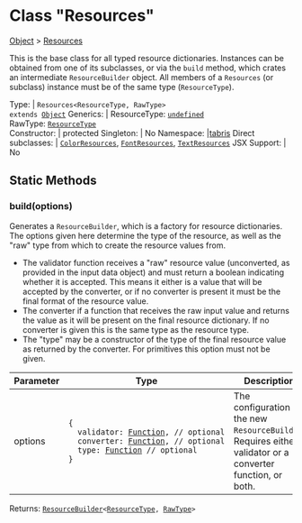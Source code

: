 ---
---
# Class "Resources"

<a href="https://developer.mozilla.org/en-US/docs/Web/JavaScript/Reference/Global_Objects/Object" title="View &quot;Object&quot; on MDN">Object</a> > <a href="#" >Resources</a>

This is the base class for all typed resource dictionaries. Instances can be obtained from one of its subclasses, or via the `build` method, which crates an intermediate `ResourceBuilder` object.  All members of a `Resources` (or subclass) instance must be of the same type (`ResourceType`).


Type: | <code style="white-space: nowrap">Resources&lt;ResourceType, RawType&gt;<br/>extends <a href="https://developer.mozilla.org/en-US/docs/Web/JavaScript/Reference/Global_Objects/Object" title="View &quot;Object&quot; on MDN">Object</a></code>
Generics: | <span id="generics">ResourceType: <code style="white-space: nowrap"><a href="https://developer.mozilla.org/en-US/docs/Web/JavaScript/Data_structures#Undefined_type" title="View &quot;undefined&quot; on MDN">undefined</a></code><br/>RawType: <code style="white-space: nowrap"><a href="#generics" title="Generic Parameter&quot;ResourceType&quot;">ResourceType</a></code><br/></span>
Constructor: | protected
Singleton: | No
Namespace: |<a href="../modules.html#startup" >tabris</a>
Direct subclasses: | <code style="white-space: nowrap"><a href="ColorResources.html" title="ColorResources Class Reference">ColorResources</a></code>, <code style="white-space: nowrap"><a href="FontResources.html" title="FontResources Class Reference">FontResources</a></code>, <code style="white-space: nowrap"><a href="TextResources.html" title="TextResources Class Reference">TextResources</a></code>
JSX Support: | No


## Static Methods

### build(options)



Generates a `ResourceBuilder`, which is a factory for resource dictionaries. The options given here determine the type of the resource, as well as the "raw" type from which to create the resource values from.

* The validator function receives a "raw" resource value (unconverted, as provided in the input data object) and must return a boolean indicating whether it is accepted. This means it either is a value that will be accepted by the converter, or if no converter is present it must be the final format of the resource value.
* The converter if a function that receives the raw input value and returns the value as it will be present on the final resource dictionary. If no converter is given this is the same type as the resource type.
* The "type" may be a constructor of the type of the final resource value as returned by the converter. For primitives this option must not be given.


Parameter|Type|Description
-|-|-
options | <code style="white-space: nowrap">{<br/>&nbsp;&nbsp;validator: <a href="https://developer.mozilla.org/en-US/docs/Web/JavaScript/Reference/Global_Objects/Function" title="View &quot;Function&quot; on MDN">Function</a>, // optional<br/>&nbsp;&nbsp;converter: <a href="https://developer.mozilla.org/en-US/docs/Web/JavaScript/Reference/Global_Objects/Function" title="View &quot;Function&quot; on MDN">Function</a>, // optional<br/>&nbsp;&nbsp;type: <a href="https://developer.mozilla.org/en-US/docs/Web/JavaScript/Reference/Global_Objects/Function" title="View &quot;Function&quot; on MDN">Function</a> // optional<br/>}</code> | The configuration of the new `ResourceBuilder`. Requires either a validator or a converter function, or both.


Returns: <code style="white-space: nowrap"><a href="ResourceBuilder.html" title="ResourceBuilder Class Reference">ResourceBuilder</a>&lt;<a href="#generics" title="Generic Parameter&quot;ResourceType&quot;">ResourceType</a>, <a href="#generics" title="Generic Parameter&quot;RawType&quot;">RawType</a>&gt;</code>



